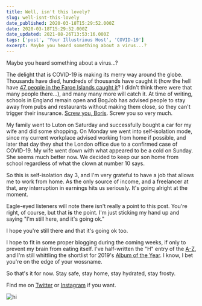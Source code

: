 ```yaml
---
title: Well, isn't this lovely?
slug: well-isnt-this-lovely
date_published: 2020-03-18T15:29:52.000Z
date: 2020-03-18T15:29:52.000Z
date_updated: 2021-08-26T13:53:16.000Z
tags: ['post', 'Your Illustrious Host', 'COVID-19']
excerpt: Maybe you heard something about a virus...?
---
```


Maybe you heard something about a virus...?

The delight that is COVID-19 is making its merry way around the globe. Thousands have died, hundreds of thousands have caught it (how the hell have [47 people in the Faroe Islands caught it](https://who.maps.arcgis.com/apps/opsdashboard/index.html#/c88e37cfc43b4ed3baf977d77e4a0667)? I didn't think there were that many people there...), and many many more will catch it. At time of writing, schools in England remain open and BogJob has advised people to stay away from pubs and restaurants without making them close, so they can't trigger their insurance. [Screw you, Boris](https://twitter.com/axemonkey/status/1240320268263972864). Screw you so very much.

My family went to Luton on Saturday and successfully bought a car for my wife and did some shopping. On Monday we went into self-isolation mode, since my current workplace advised working from home if possible, and later that day they shut the London office due to a confirmed case of COVID-19. My wife went down with what appeared to be a cold on Sunday. She seems much better now. We decided to keep our son home from school regardless of what the clown at number 10 says.

So this is self-isolation day 3, and I'm very grateful to have a job that allows me to work from home. As the only source of income, and a freelancer at that, any interruption in earnings hits us seriously. It's going alright at the moment.

Eagle-eyed listeners will note there isn't really a point to this post. You're right, of course, but that **is** the point. I'm just sticking my hand up and saying "I'm still here, and it's going ok."

I hope you're still there and that it's going ok too.

I hope to fit in some proper blogging during the coming weeks, if only to prevent my brain from eating itself. I've half-written the "H" entry of the [A-Z](/a-z/), and I'm still whittling the shortlist for 2019's [Album of the Year](/aoty/). I know, I bet you're on the edge of your wossname.

So that's it for now. Stay safe, stay home, stay hydrated, stay frosty.

Find me on [Twitter](https://twitter.com/axemonkey) or [Instagram](https://www.instagram.com/axemonkey/) if you want.

![hi](/public/images/2020/03/IMG_3890.jpg)

